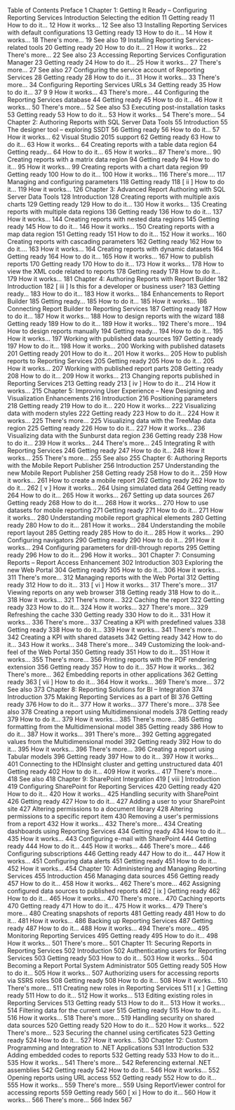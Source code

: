 Table of Contents
Preface 1
Chapter 1: Getting It Ready – Configuring Reporting Services Introduction Selecting the edition 11
Getting ready 11
How to do it… 12
How it works… 12
See also 13
Installing Reporting Services with default configurations 13
Getting ready 13
How to do it… 14
How it works… 18
There's more… 19
See also 19
Installing Reporting Services-related tools 20
Getting ready 20
How to do it… 21
How it works… 22
There's more… 22
See also 23
Accessing Reporting Services Configuration Manager 23
Getting ready 24
How to do it… 25
How it works… 27
There's more… 27
See also 27
Configuring the service account of Reporting Services 28
Getting ready 28
How to do it… 31
How it works… 33
There's more… 34
Configuring Reporting Services URLs 34
Getting ready 35
How to do it… 37
9
9
How it works… 43
There's more… 44
Configuring the Reporting Services database 44
Getting ready 45
How to do it… 46
How it works… 50
There's more… 52
See also 53
Executing post-installation tasks 53
Getting ready 53
How to do it… 53
How it works… 54
There's more… 54
Chapter 2: Authoring Reports with SQL Server Data Tools 55
Introduction 55
The designer tool – exploring SSDT 56
Getting ready 56
How to do it… 57
How it works… 62
Visual Studio 2015 support 62
Getting ready 63
How to do it… 63
How it works… 64
Creating reports with a table data region 64
Getting ready… 64
How to do it… 65
How it works… 87
There's more… 90
Creating reports with a matrix data region 94
Getting ready 94
How to do it… 95
How it works… 99
Creating reports with a chart data region 99
Getting ready 100
How to do it… 100
How it works… 116
There's more…. 117
Managing and configuring parameters 118
Getting ready 118
[ ii ]
How to do it… 119
How it works… 126
Chapter 3: Advanced Report Authoring with SQL Server Data Tools 128
Introduction 128
Creating reports with multiple axis charts 129
Getting ready 129
How to do it… 130
How it works… 135
Creating reports with multiple data regions 136
Getting ready 136
How to do it… 137
How it works… 144
Creating reports with nested data regions 145
Getting ready 145
How to do it… 146
How it works… 150
Creating reports with a map data region 151
Getting ready 151
How to do it… 152
How it works… 160
Creating reports with cascading parameters 162
Getting ready 162
How to do it…. 163
How it works… 164
Creating reports with dynamic datasets 164
Getting ready 164
How to do it… 165
How it works… 167
How to publish reports 170
Getting ready 170
How to do it… 173
How it works… 178
How to view the XML code related to reports 178
Getting ready 178
How to do it… 179
How it works… 181
Chapter 4: Authoring Reports with Report Builder 182
Introduction 182
[ iii ]
Is this for a developer or business user? 183
Getting ready… 183
How to do it… 183
How it works… 184
Enhancements to Report Builder 185
Getting ready… 185
How to do it… 185
How it works… 186
Connecting Report Builder to Reporting Services 187
Getting ready 187
How to do it… 187
How it works… 188
How to design reports with the wizard 188
Getting ready 189
How to do it… 189
How it works… 192
There's more… 194
How to design reports manually 194
Getting ready… 194
How to do it… 195
How it works… 197
Working with published data sources 197
Getting ready 197
How to do it… 198
How it works… 200
Working with published datasets 201
Getting ready 201
How to do it… 201
How it works… 205
How to publish reports to Reporting Services 205
Getting ready 205
How to do it… 205
How it works… 207
Working with published report parts 208
Getting ready 208
How to do it… 209
How it works… 213
Changing reports published in Reporting Services 213
Getting ready 213
[ iv ]
How to do it… 214
How it works… 215
Chapter 5: Improving User Experience – New Designing and
Visualization Enhancements 216
Introduction 216
Positioning parameters 218
Getting ready 219
How to do it… 220
How it works… 222
Visualizing data with modern styles 222
Getting ready 223
How to do it… 224
How it works… 225
There's more… 225
Visualizing data with the TreeMap data region 225
Getting ready 226
How to do it… 227
How it works… 236
Visualizing data with the Sunburst data region 236
Getting ready 238
How to do it… 239
How it works… 244
There's more… 245
Integrating R with Reporting Services 246
Getting ready 247
How to do it… 248
How it works… 255
There's more… 255
See also 255
Chapter 6: Authoring Reports with the Mobile Report Publisher 256
Introduction 257
Understanding the new Mobile Report Publisher 258
Getting ready 258
How to do it… 259
How it works… 261
How to create a mobile report 262
Getting ready 262
How to do it… 262
[ v ]
How it works… 264
Using simulated data 264
Getting ready 264
How to do it… 265
How it works… 267
Setting up data sources 267
Getting ready 268
How to do it…. 268
How it works… 270
How to use datasets for mobile reporting 271
Getting ready 271
How to do it… 271
How it works… 280
Understanding mobile report graphical elements 280
Getting ready 280
How to do it… 281
How it works… 284
Understanding the mobile report layout 285
Getting ready 285
How to do it… 285
How it works… 290
Configuring navigators 290
Getting ready 290
How to do it… 291
How it works… 294
Configuring parameters for drill-through reports 295
Getting ready 296
How to do it… 296
How it works… 301
Chapter 7: Consuming Reports – Report Access Enhancement 302
Introduction 303
Exploring the new Web Portal 304
Getting ready 305
How to do it… 306
How it works… 311
There's more… 312
Managing reports with the Web Portal 312
Getting ready 312
How to do it… 313
[ vi ]
How it works… 317
There's more… 317
Viewing reports on any web browser 318
Getting ready 318
How to do it… 318
How it works… 321
There's more… 322
Caching the report 322
Getting ready 323
How to do it… 324
How it works… 327
There's more… 329
Refreshing the cache 330
Getting ready 330
How to do it… 331
How it works… 336
There's more… 337
Creating a KPI with predefined values 338
Getting ready 338
How to do it… 339
How it works… 341
There's more… 342
Creating a KPI with shared datasets 342
Getting ready 342
How to do it… 343
How it works… 348
There's more… 349
Customizing the look-and-feel of the Web Portal 350
Getting ready 351
How to do it… 351
How it works… 355
There's more… 356
Printing reports with the PDF rendering extension 356
Getting ready 357
How to do it… 357
How it works… 362
There's more… 362
Embedding reports in other applications 362
Getting ready 363
[ vii ]
How to do it… 364
How it works… 369
There's more… 372
See also 373
Chapter 8: Reporting Solutions for BI – Integration 374
Introduction 375
Making Reporting Services as a part of BI 376
Getting ready 376
How to do it… 377
How it works… 377
There's more… 378
See also 378
Creating a report using Multidimensional models 378
Getting ready 379
How to do it… 379
How it works… 385
There's more… 385
Getting formatting from the Multidimensional model 385
Getting ready 386
How to do it… 387
How it works… 391
There's more… 392
Getting aggregated values from the Multidimensional model 392
Getting ready 392
How to do it… 395
How it works… 396
There's more… 396
Creating a report using Tabular models 396
Getting ready 397
How to do it… 397
How it works… 401
Connecting to the HDInsight cluster and getting unstructured data 401
Getting ready 402
How to do it… 409
How it works… 417
There's more… 418
See also 418
Chapter 9: SharePoint Integration 419
[ viii ]
Introduction 419
Configuring SharePoint for Reporting Services 420
Getting ready 420
How to do it… 420
How it works… 425
Handling security with SharePoint 426
Getting ready 427
How to do it… 427
Adding a user to your SharePoint site 427
Altering permissions to a document library 428
Altering permissions to a specific report item 430
Removing a user's permissions from a report 432
How it works… 432
There's more… 434
Creating dashboards using Reporting Services 434
Getting ready 434
How to do it… 435
How it works… 443
Configuring e-mail with SharePoint 444
Getting ready 444
How to do it… 445
How it works… 446
There's more… 446
Configuring subscriptions 446
Getting ready 447
How to do it… 447
How it works… 451
Configuring data alerts 451
Getting ready 451
How to do it… 452
How it works… 454
Chapter 10: Administering and Managing Reporting Services 455
Introduction 456
Managing data sources 456
Getting ready 457
How to do it… 458
How it works… 462
There's more… 462
Assigning configured data sources to published reports 462
[ ix ]
Getting ready 462
How to do it… 465
How it works… 470
There's more… 470
Caching reports 470
Getting ready 471
How to do it… 475
How it works… 479
There's more… 480
Creating snapshots of reports 481
Getting ready 481
How to do it… 481
How it works… 486
Backing up Reporting Services 487
Getting ready 487
How to do it… 488
How it works… 494
There's more… 495
Monitoring Reporting Services 495
Getting ready 495
How to do it… 498
How it works… 501
There's more… 501
Chapter 11: Securing Reports in Reporting Services 502
Introduction 502
Authenticating users for Reporting Services 503
Getting ready 503
How to do it… 503
How it works… 504
Becoming a Report Portal System Administrator 505
Getting ready 505
How to do it… 505
How it works… 507
Authorizing users for accessing reports via SSRS roles 508
Getting ready 508
How to do it… 508
How it works… 510
There's more… 511
Creating new roles in Reporting Services 511
[ x ]
Getting ready 511
How to do it… 512
How it works… 513
Editing existing roles in Reporting Services 513
Getting ready 513
How to do it… 513
How it works… 514
Filtering data for the current user 515
Getting ready 515
How to do it… 516
How it works… 518
There's more… 519
Handling security on shared data sources 520
Getting ready 520
How to do it… 520
How it works… 522
There's more… 523
Securing the channel using certificates 523
Getting ready 524
How to do it… 527
How it works… 530
Chapter 12: Custom Programming and Integration to .NET Applications 531
Introduction 532
Adding embedded codes to reports 532
Getting ready 533
How to do it… 535
How it works… 541
There's more… 542
Referencing external .NET assemblies 542
Getting ready 542
How to do it… 546
How it works… 552
Opening reports using URL access 552
Getting ready 552
How to do it… 555
How it works… 559
There's more… 559
Using ReportViewer control for accessing reports 559
Getting ready 560
[ xi ]
How to do it… 560
How it works… 566
There's more… 566
Index 567